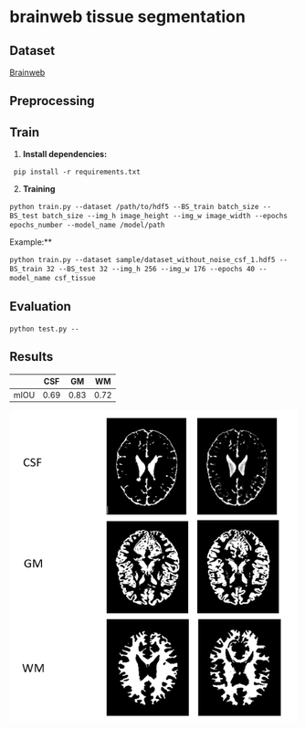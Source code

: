 # brainweb tissue segmentation

## Dataset

[Brainweb](https://brainweb.bic.mni.mcgill.ca/)

## Preprocessing 

## Train

1. **Install dependencies:**


```
 pip install -r requirements.txt
```

2. **Training**

```
python train.py --dataset /path/to/hdf5 --BS_train batch_size --BS_test batch_size --img_h image_height --img_w image_width --epochs epochs_number --model_name /model/path
```

Example:**

```
python train.py --dataset sample/dataset_without_noise_csf_1.hdf5 --BS_train 32 --BS_test 32 --img_h 256 --img_w 176 --epochs 40 --model_name csf_tissue
```

## Evaluation

`python test.py --`

## Results

|   | CSF | GM | WM |
|-------|-------|-------|-------|
| mIOU | 0.69	| 0.83	| 0.72 |


![alt text](https://github.com/smohammadi96/brainweb_tissue_segmentation_unet/blob/main/sample/result.PNG)
